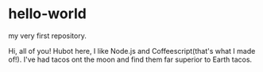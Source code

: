 # hello-world
my very first repository.

Hi, all of you! Hubot here, I like Node.js and Coffeescript(that's what I made of!).
I've had tacos ont the moon and find them far superior to Earth tacos.
